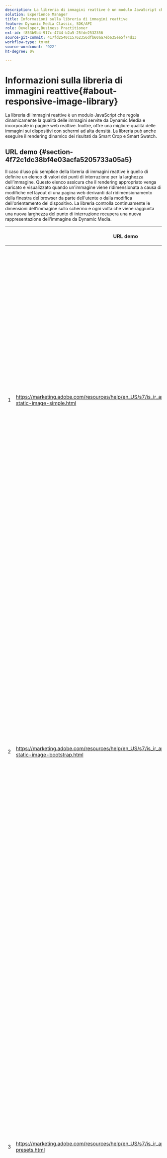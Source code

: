 ```yaml
---
description: La libreria di immagini reattive è un modulo JavaScript che regola dinamicamente la qualità delle immagini servite da Dynamic Media e incorporate in pagine web reattive. Inoltre, offre una migliore qualità delle immagini sui dispositivi con schermi ad alta densità. La libreria può anche eseguire il rendering dinamico dei risultati da Smart Crop e Smart Swatch.
solution: Experience Manager
title: Informazioni sulla libreria di immagini reattive
feature: Dynamic Media Classic, SDK/API
role: Developer,Business Practitioner
exl-id: f853b9b4-917c-4744-b2a5-25fde2532356
source-git-commit: 417fd2540c15762356dfb60aa7eb635ee5f74d13
workflow-type: tm+mt
source-wordcount: '922'
ht-degree: 0%

---
```


# Informazioni sulla libreria di immagini reattive{#about-responsive-image-library}

La libreria di immagini reattive è un modulo JavaScript che regola dinamicamente la qualità delle immagini servite da Dynamic Media e incorporate in pagine web reattive. Inoltre, offre una migliore qualità delle immagini sui dispositivi con schermi ad alta densità. La libreria può anche eseguire il rendering dinamico dei risultati da Smart Crop e Smart Swatch.

## URL demo {#section-4f72c1dc38bf4e03acfa5205733a05a5}

Il caso d’uso più semplice della libreria di immagini reattive è quello di definire un elenco di valori dei punti di interruzione per la larghezza dell’immagine. Questo elenco assicura che il rendering appropriato venga caricato e visualizzato quando un&#39;immagine viene ridimensionata a causa di modifiche nel layout di una pagina web derivanti dal ridimensionamento della finestra del browser da parte dell&#39;utente o dalla modifica dell&#39;orientamento del dispositivo. La libreria controlla continuamente le dimensioni dell&#39;immagine sullo schermo e ogni volta che viene raggiunta una nuova larghezza del punto di interruzione recupera una nuova rappresentazione dell&#39;immagine da Dynamic Media.

<table id="table_3D3D3991B802461A888E1093C1217D26"> 
 <thead> 
  <tr> 
   <th colname="col01" class="entry"> </th> 
   <th colname="col1" class="entry"> <p>URL demo </p> </th> 
   <th colname="col2" class="entry"> <p>Descrizione </p> </th> 
  </tr> 
 </thead>
 <tbody> 
  <tr> 
   <td colname="col01"> <p>1 </p> </td> 
   <td colname="col1"> <p> <a href="https://marketing.adobe.com/resources/help/en_US/s7/is_ir_api/is_api/samples/responsive-static-image-simple.html" scope="external" format="https"> https://marketing.adobe.com/resources/help/en_US/s7/is_ir_api/is_api/samples/responsive-static-image-simple.html  </a> </p> <p> 
     <!-- http://sasha.s7qa.com/jira-bugs/S7-7729/responsive-static-image-simple.htm--> </p> </td> 
   <td colname="col2"> <p>Di seguito è riportato un esempio semplice in cui l’immagine reattiva si trova all’interno di un contenitore che occupa il 50% della larghezza della pagina web. Ogni volta che la finestra del browser viene ridimensionata, la larghezza del contenitore cambia. Quando la larghezza dell’immagine raggiunge uno dei punti di interruzione configurati, impostati a 200, 400, 600 e 800 pixel a scopo illustrativo, viene scaricato e visualizzato un nuovo rendering. L'obiettivo è quello di evitare il caricamento di immagini di grandi dimensioni non necessarie e di risparmiare la larghezza di banda della rete. </p> <p>Fai clic sull’URL per aprire la pagina web, ridimensionare la finestra del browser e monitorare il traffico di rete. </p> </td> 
  </tr> 
  <tr> 
   <td colname="col01"> <p>2 </p> </td> 
   <td colname="col1"> <p> <a href="https://marketing.adobe.com/resources/help/en_US/s7/is_ir_api/is_api/samples/responsive-static-image-bootstrap.html" format="https" scope="external"> https://marketing.adobe.com/resources/help/en_US/s7/is_ir_api/is_api/samples/responsive-static-image-bootstrap.html  </a> </p> <p> 
     <!-- http://sasha.s7qa.com/jira-bugs/S7-7729/responsive-static-image-bootstrap.htm--> </p> </td> 
   <td colname="col2"> <p>L’esempio di Bootstrap seguente illustra lo stesso caso d’uso in una pagina web. In base a Bootstrap CSS, la cella di layout a cui viene aggiunta l’immagine reattiva può avere una delle seguenti larghezze: 360, 720 e 940 pixel. Questi valori sono esattamente ciò che viene passato come punti di interruzione alla libreria di immagini reattive. Dynamic Media garantisce l'utilizzo efficiente della larghezza di banda di rete del cliente. Inoltre, assicura che l'immagine venga visualizzata nelle dimensioni richieste, dato il layout della pagina web corrente, senza artefatti visivi derivanti dal ridimensionamento del browser lato client. </p> <p>Fai clic sull’URL per aprire la pagina web, ridimensionare la finestra del browser in modo da raggiungere diversi punti di interruzione del layout e monitorare il traffico di rete. </p> <p>I casi d’uso più avanzati includono l’associazione di diversi predefiniti immagine, comandi Image Server o entrambi con valori di punti di interruzione diversi. </p> </td> 
  </tr> 
  <tr> 
   <td colname="col01"> <p>3 </p> </td> 
   <td colname="col1"> <p> <a href="https://marketing.adobe.com/resources/help/en_US/s7/is_ir_api/is_api/samples/image-presets.html" format="https" scope="external"> https://marketing.adobe.com/resources/help/en_US/s7/is_ir_api/is_api/samples/image-presets.html  </a> </p> <p> 
     <!--http://sasha.s7qa.com/jira-bugs/S7-7729/image-presets.html--> </p> </td> 
   <td colname="col2"> <p>In questo esempio vengono utilizzati predefiniti per immagini di diversa qualità e formato per diverse dimensioni dei punti di interruzione. Per un piccolo punto di interruzione, viene applicato un predefinito di bassa qualità che forza Image Serving a restituire l'immagine GIF compressa solo a sei colori. Un punto di interruzione medio utilizza un predefinito per immagini configurato per JPEG con compressione elevata. Il punto di interruzione più grande è associato a un predefinito per immagini di alta qualità che utilizza PNG senza perdita di dati. Questo metodo garantisce la trasmissione di immagini di alta qualità a tali dispositivi, partendo dal presupposto che i dispositivi con schermi più grandi abbiano una larghezza di banda e una potenza di elaborazione maggiori. </p> <p>Fai clic sull’URL per aprire la pagina web, ridimensionare la finestra del browser Web da più grande a più piccola e notare il degrado della qualità dell’immagine. </p> </td> 
  </tr> 
  <tr> 
   <td colname="col01"> <p>4 </p> </td> 
   <td colname="col1"> <p> <a href="https://marketing.adobe.com/resources/help/en_US/s7/is_ir_api/is_api/samples/crops.html" format="https" scope="external"> https://marketing.adobe.com/resources/help/en_US/s7/is_ir_api/is_api/samples/crops.html  </a> </p> <p> 
     <!--http://sasha.s7qa.com/jira-bugs/S7-7729/crops.html--> </p> </td> 
   <td colname="col2"> <p>Oltre ai predefiniti per immagini, è possibile associare comandi Image Serving specifici a punti di interruzione. L’esempio seguente mostra come è possibile ritagliare gradualmente l’immagine del banner nell’area di interesse quando le dimensioni dell’immagine sullo schermo diventano più piccole. In questo caso, il punto di interruzione più grande non dispone di alcun comando Image Serving, quindi l’immagine del banner è completamente visibile. Al punto di interruzione medio si applica un ritaglio moderato, rendendo visibile solo il corridore con testo "In esecuzione". Al punto di interruzione piccolo viene applicato un maggior numero di ritaglio in modo che venga mostrato solo il prodotto. </p> <p>Fai clic sull’URL per aprire la pagina web e ridimensionare la finestra del browser. Osserva come l’immagine si ritaglia gradualmente passando da una dimensione più grande a una più piccola. </p> </td> 
  </tr> 
  <tr> 
   <td colname="col01"> <p>5 </p> </td> 
   <td colname="col1"> <p> <a href="https://marketing.adobe.com/resources/help/en_US/s7/is_ir_api/is_api/samples/template.html" format="https" scope="external"> https://marketing.adobe.com/resources/help/en_US/s7/is_ir_api/is_api/samples/template.html  </a> </p> <p> 
     <!--http://sasha.s7qa.com/jira-bugs/S7-7729/template.html--> </p> </td> 
   <td colname="col2"> <p>È inoltre possibile utilizzare i comandi Image Serving con Image Serving Templates per controllare alcuni parametri del modello in base alle dimensioni dell'immagine. In questo esempio successivo, viene utilizzato un modello Image Serving in cui la dimensione del font della sovrapposizione di testo è parametrizzata utilizzando il parametro <span class="codeph"> $fontsize </span> . L’immagine reattiva è configurata per utilizzare un font di dimensioni maggiori per immagini di dimensioni più piccole, in modo che il testo rimanga sempre leggibile: </p> </td> 
  </tr> 
 </tbody> 
</table>

## Requisiti di sistema {#section-35ea9e9c79cc43d7bcefdc240340fba4}

**Hardware e software del server**

* Dynamic Media Image Serving 6.0.1 o versione successiva.

**Requisiti minimi del browser client**

* Microsoft® Windows® 7 o versione successiva; macOS X 10.8 o versione successiva
* Firefox 23, Safari 6, Chrome 29, IE 9 o versione successiva.
* iOS 6 o versione successiva
* Certificato su iPhone3GS o versioni successive e iPad2 o versioni successive (solo browser nativi).
* Android™ OS 2.3 o successivo.
* Internet Explorer su dispositivi mobili non è attualmente supportato.
